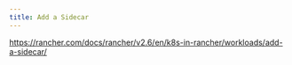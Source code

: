```yaml
---
title: Add a Sidecar
---
```


https://rancher.com/docs/rancher/v2.6/en/k8s-in-rancher/workloads/add-a-sidecar/